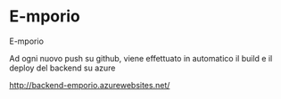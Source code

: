 # E-mporio
E-mporio


Ad ogni nuovo push su github, viene effettuato in automatico il build e il deploy del backend su azure

http://backend-emporio.azurewebsites.net/
